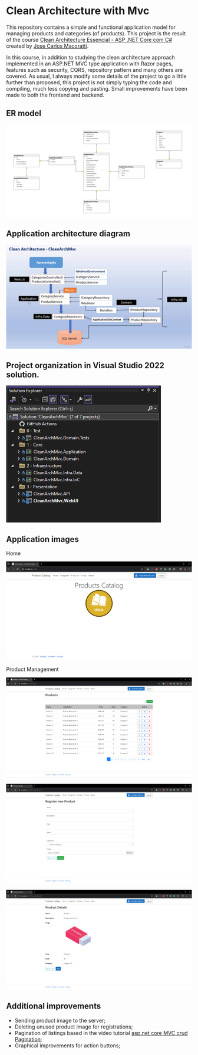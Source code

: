 # Clean Architecture with Mvc

This repository contains a simple and functional application model for managing products and categories (of products).
This project is the result of the course [Clean Architecture Essencial - ASP .NET Core com C#](https://www.udemy.com/course/clean-architecture-essencial-asp-net-core-com-c/?kw=clean+architecture+com&src=sac&couponCode=ST6MT42324) created by [Jose Carlos Macoratti](https://www.linkedin.com/in/jose-macoratti-2507156a/).

In this course, in addition to studying the clean architecture approach implemented in an ASP.NET MVC type application with Razor pages, features such as security, CQRS, repository pattern and many others are covered.
As usual, I always modify some details of the project to go a little further than proposed, this project is not simply typing the code and compiling, much less copying and pasting.
Small improvements have been made to both the frontend and backend.

## ER model

![ER model](/Docs/Images/er.png)

## Application architecture diagram

![Application architecture](/Docs/Images/application-architecture.png)

## Project organization in Visual Studio 2022 solution.

![Project organization](/Docs/Images/project-organization.png)

## Application images

Home

![Home](/Docs/Images/1-home.png)

Product Management

![Product list](/Docs/Images/2-products-list.png)

![Product new](/Docs/Images/3-products-new.png)

![Product details](/Docs/Images/4-products-details.png)


## Additional improvements

- Sending product image to the server;
- Deleting unused product image for registrations;
- Pagination of listings based in the video tutorial [asp.net core MVC crud Pagination](https://www.youtube.com/watch?v=O57nsLyZubc);
- Graphical improvements for action buttons;
